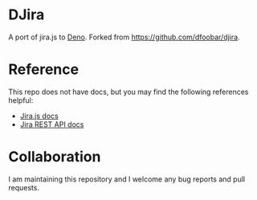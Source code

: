 # DJira

A port of jira.js to [Deno](https://deno.com/). Forked from https://github.com/dfoobar/djira.

# Reference
This repo does not have docs, but you may find the following references helpful:

* [Jira.js docs](https://mrrefactoring.github.io/jira.js/)
* [Jira REST API docs](https://developer.atlassian.com/cloud/jira/platform/rest/v3/intro/#version)

# Collaboration
I am maintaining this repository and I welcome any bug reports and pull requests.
